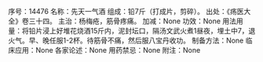 序号：14476
名称：先天一气酒
组成：铅7斤（打成片，剪碎）。
出处：《疡医大全》卷三十四。
主治：杨梅疮，筋骨疼痛。
加减：None
功效：None
用法用量：将铅片浸上好堆花烧酒15斤内，泥封坛口，隔汤文武火煮1昼夜，埋土中7，退火气。早、晚任服1-2杯。待筋骨不痛，然后服八宝丹收功。
制备方法：None
临床应用：None
各家论述：None
用药禁忌：None
附注：None
